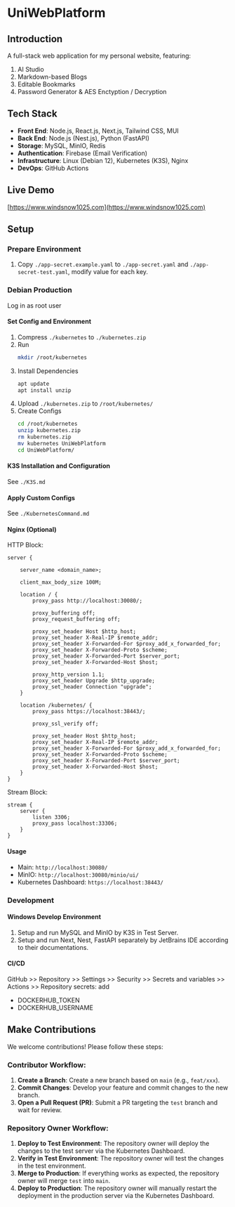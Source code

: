 # UniWebPlatform

## Introduction

A full-stack web application for my personal website, featuring:
1. AI Studio
2. Markdown-based Blogs
3. Editable Bookmarks
4. Password Generator & AES Enctyption / Decryption

## Tech Stack

- **Front End**: Node.js, React.js, Next.js, Tailwind CSS, MUI
- **Back End**: Node.js (Nest.js), Python (FastAPI)
- **Storage**: MySQL, MinIO, Redis
- **Authentication**: Firebase (Email Verification)
- **Infrastructure**: Linux (Debian 12), Kubernetes (K3S), Nginx
- **DevOps**: GitHub Actions

## Live Demo

[https://www.windsnow1025.com](https://www.windsnow1025.com)

## Setup

### Prepare Environment

1. Copy `./app-secret.example.yaml` to `./app-secret.yaml` and `./app-secret-test.yaml`, modify value for each key.

### Debian Production

Log in as root user

#### Set Config and Environment

1. Compress `./kubernetes` to `./kubernetes.zip`
2. Run
   ```bash
   mkdir /root/kubernetes
   ```
3. Install Dependencies
   ```bash
   apt update
   apt install unzip
   ```
4. Upload `./kubernetes.zip` to `/root/kubernetes/`
5. Create Configs
   ```bash
   cd /root/kubernetes
   unzip kubernetes.zip
   rm kubernetes.zip
   mv kubernetes UniWebPlatform
   cd UniWebPlatform/
   ```

#### K3S Installation and Configuration

See `./K3S.md`

#### Apply Custom Configs

See `./KubernetesCommand.md`

#### Nginx (Optional)

HTTP Block:

```
server {

	server_name <domain_name>;

	client_max_body_size 100M;

    location / {
        proxy_pass http://localhost:30080/;
        
        proxy_buffering off;
        proxy_request_buffering off;

        proxy_set_header Host $http_host;
        proxy_set_header X-Real-IP $remote_addr;
        proxy_set_header X-Forwarded-For $proxy_add_x_forwarded_for;
        proxy_set_header X-Forwarded-Proto $scheme;
        proxy_set_header X-Forwarded-Port $server_port;
        proxy_set_header X-Forwarded-Host $host;

        proxy_http_version 1.1;
        proxy_set_header Upgrade $http_upgrade;
        proxy_set_header Connection "upgrade";
    }

    location /kubernetes/ {
        proxy_pass https://localhost:38443/;

        proxy_ssl_verify off;

        proxy_set_header Host $http_host;
        proxy_set_header X-Real-IP $remote_addr;
        proxy_set_header X-Forwarded-For $proxy_add_x_forwarded_for;
        proxy_set_header X-Forwarded-Proto $scheme;
        proxy_set_header X-Forwarded-Port $server_port;
        proxy_set_header X-Forwarded-Host $host;
    }
}
```

Stream Block:

```
stream {
    server {
        listen 3306;
        proxy_pass localhost:33306;
    }
}
```

#### Usage

- Main: `http://localhost:30080/`
- MinIO: `http://localhost:30080/minio/ui/`
- Kubernetes Dashboard: `https://localhost:38443/`

### Development

#### Windows Develop Environment

1. Setup and run MySQL and MinIO by K3S in Test Server.
2. Setup and run Next, Nest, FastAPI separately by JetBrains IDE according to their documentations.

#### CI/CD

GitHub >> Repository >> Settings >> Security >> Secrets and variables >> Actions >> Repository secrets: add

- DOCKERHUB_TOKEN
- DOCKERHUB_USERNAME

## Make Contributions

We welcome contributions! Please follow these steps:

### Contributor Workflow:
1. **Create a Branch**: Create a new branch based on `main` (e.g., `feat/xxx`).
2. **Commit Changes**: Develop your feature and commit changes to the new branch.
3. **Open a Pull Request (PR)**: Submit a PR targeting the `test` branch and wait for review.

### Repository Owner Workflow:
1. **Deploy to Test Environment**: The repository owner will deploy the changes to the test server via the Kubernetes Dashboard.
2. **Verify in Test Environment**: The repository owner will test the changes in the test environment.
3. **Merge to Production**: If everything works as expected, the repository owner will merge `test` into `main`.
4. **Deploy to Production**: The repository owner will manually restart the deployment in the production server via the Kubernetes Dashboard.

